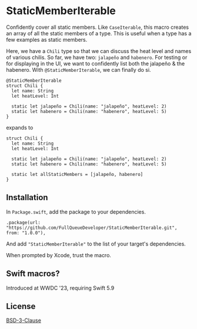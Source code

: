 # StaticMemberIterable

Confidently cover all static members. Like `CaseIterable`, this macro creates an array of all the static members of a type. This is useful when a type has a few examples as static members. 

Here, we have a `Chili` type so that we can discuss the heat level and names of various chilis. So far, we have two: `jalapeño` and `habenero`. For testing or for displaying in the UI, we want to confidently list both the jalapeño & the habenero. With `@StaticMemberIterable`, we can finally do si.

```
@StaticMemberIterable
struct Chili {
  let name: String
  let heatLevel: Int
  
  static let jalapeño = Chili(name: "jalapeño", heatLevel: 2)
  static let habenero = Chili(name: "habenero", heatLevel: 5)
}
```

expands to
 
```
struct Chili {
  let name: String
  let heatLevel: Int
  
  static let jalapeño = Chili(name: "jalapeño", heatLevel: 2)
  static let habenero = Chili(name: "habenero", heatLevel: 5)
  
  static let allStaticMembers = [jalapeño, habenero]
}
```

## Installation

In `Package.swift`, add the package to your dependencies.
```
.package(url: "https://github.com/FullQueueDeveloper/StaticMemberIterable.git", from: "1.0.0"),
```

And add `"StaticMemberIterable"` to the list of your target's dependencies.

When prompted by Xcode, trust the macro.


## Swift macros?

Introduced at WWDC '23, requiring Swift 5.9

## License

[BSD-3-Clause](https://opensource.org/license/bsd-3-clause/)
